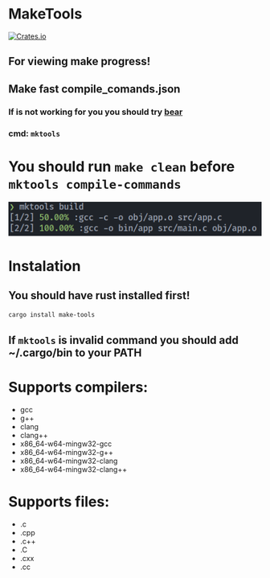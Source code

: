 # MakeTools

[![Crates.io](https://img.shields.io/crates/v/make-tools.svg)](https://crates.io/crates/make-tools)

## For viewing make progress!
## Make fast compile_comands.json
### If is not working for you you should try [bear](https://github.com/rizsotto/Bear)
### cmd: `mktools`

# You should run `make clean` before `mktools compile-commands`

![Preview](images/preview.jpg)

# Instalation
## You should have rust installed first!
```sh
cargo install make-tools
```
## If `mktools` is invalid command you should add ~/.cargo/bin to your PATH

# Supports compilers:

- gcc
- g++
- clang
- clang++
- x86_64-w64-mingw32-gcc
- x86_64-w64-mingw32-g++
- x86_64-w64-mingw32-clang
- x86_64-w64-mingw32-clang++

# Supports files:
- .c
- .cpp
- .c++
- .C
- .cxx
- .cc
